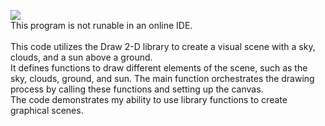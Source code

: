 <img src="https://img.shields.io/badge/TKINTER%202D SCENE-purple?label=py"> <br>
This program is not runable in an online IDE.
<br>
<br>
This code utilizes the Draw 2-D library to create a visual scene with a sky, clouds, and a sun above a ground.<br>
It defines functions to draw different elements of the scene, such as the sky, clouds, ground, and sun. The main function orchestrates the drawing process by calling these functions and setting up the canvas.<br>
The code demonstrates my ability to use library functions to create graphical scenes.
